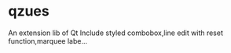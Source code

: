 # qzues
An extension lib of Qt
Include styled combobox,line edit with reset function,marquee labe...
